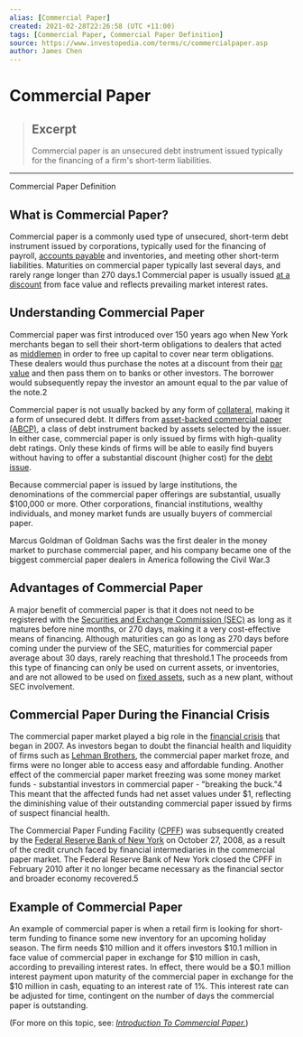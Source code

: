 ```yaml
---
alias: [Commercial Paper]
created: 2021-02-28T22:26:58 (UTC +11:00)
tags: [Commercial Paper, Commercial Paper Definition]
source: https://www.investopedia.com/terms/c/commercialpaper.asp
author: James Chen
---
```


# Commercial Paper

> ## Excerpt
> Commercial paper is an unsecured debt instrument issued typically for the financing of a firm's short-term liabilities.

---

Commercial Paper Definition
## What is Commercial Paper?

Commercial paper is a commonly used type of unsecured, short-term debt instrument issued by corporations, typically used for the financing of payroll, [accounts payable](https://www.investopedia.com/terms/a/accountspayable.asp) and inventories, and meeting other short-term liabilities. Maturities on commercial paper typically last several days, and rarely range longer than 270 days.1 Commercial paper is usually issued [at a discount](https://www.investopedia.com/terms/a/at-a-discount.asp) from face value and reflects prevailing market interest rates.

## Understanding Commercial Paper

Commercial paper was first introduced over 150 years ago when New York merchants began to sell their short-term obligations to dealers that acted as [middlemen](https://www.investopedia.com/terms/m/middleman.asp) in order to free up capital to cover near term obligations. These dealers would thus purchase the notes at a discount from their [par value](https://www.investopedia.com/terms/p/parvalue.asp) and then pass them on to banks or other investors. The borrower would subsequently repay the investor an amount equal to the par value of the note.2

Commercial paper is not usually backed by any form of [collateral](https://www.investopedia.com/terms/c/collateral.asp), making it a form of unsecured debt. It differs from [asset-backed commercial paper (ABCP)](https://www.investopedia.com/terms/a/asset_backed_commercial_paper.asp), a class of debt instrument backed by assets selected by the issuer. In either case, commercial paper is only issued by firms with high-quality debt ratings. Only these kinds of firms will be able to easily find buyers without having to offer a substantial discount (higher cost) for the [debt issue](https://www.investopedia.com/terms/d/debt-issue.asp).

Because commercial paper is issued by large institutions, the denominations of the commercial paper offerings are substantial, usually $100,000 or more. Other corporations, financial institutions, wealthy individuals, and money market funds are usually buyers of commercial paper.

Marcus Goldman of Goldman Sachs was the first dealer in the money market to purchase commercial paper, and his company became one of the biggest commercial paper dealers in America following the Civil War.3 

## Advantages of Commercial Paper

A major benefit of commercial paper is that it does not need to be registered with the [Securities and Exchange Commission (SEC)](https://www.investopedia.com/terms/s/sec.asp) as long as it matures before nine months, or 270 days, making it a very cost-effective means of financing. Although maturities can go as long as 270 days before coming under the purview of the SEC, maturities for commercial paper average about 30 days, rarely reaching that threshold.1 The proceeds from this type of financing can only be used on current assets, or inventories, and are not allowed to be used on [fixed assets](https://www.investopedia.com/terms/f/fixedasset.asp), such as a new plant, without SEC involvement.

## Commercial Paper During the Financial Crisis

The commercial paper market played a big role in the [financial crisis](https://www.investopedia.com/terms/f/financial-crisis.asp) that began in 2007. As investors began to doubt the financial health and liquidity of firms such as [Lehman Brothers](https://www.investopedia.com/terms/l/lehman-brothers.asp), the commercial paper market froze, and firms were no longer able to access easy and affordable funding. Another effect of the commercial paper market freezing was some money market funds - substantial investors in commercial paper - "breaking the buck."4 This meant that the affected funds had net asset values under $1, reflecting the diminishing value of their outstanding commercial paper issued by firms of suspect financial health.

The Commercial Paper Funding Facility ([CPFF](https://www.investopedia.com/terms/c/commericial-paper-funding-facility-cpff.asp)) was subsequently created by the [Federal Reserve Bank of New York](https://www.investopedia.com/terms/f/federal-reserve-bank-of-new-york.asp) on October 27, 2008, as a result of the credit crunch faced by financial intermediaries in the commercial paper market. The Federal Reserve Bank of New York closed the CPFF in February 2010 after it no longer became necessary as the financial sector and broader economy recovered.5

## Example of Commercial Paper

An example of commercial paper is when a retail firm is looking for short-term funding to finance some new inventory for an upcoming holiday season. The firm needs $10 million and it offers investors $10.1 million in face value of commercial paper in exchange for $10 million in cash, according to prevailing interest rates. In effect, there would be a $0.1 million interest payment upon maturity of the commercial paper in exchange for the $10 million in cash, equating to an interest rate of 1%. This interest rate can be adjusted for time, contingent on the number of days the commercial paper is outstanding.

(For more on this topic, see: _[Introduction To Commercial Paper.](https://www.investopedia.com/articles/investing/070313/introduction-commercial-paper.asp)_)
